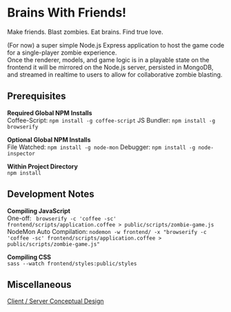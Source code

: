 # Brains With Friends!

Make friends. Blast zombies. Eat brains. Find true love.  

(For now) a super simple Node.js Express application to host the game code for a single-player zombie experience.  
Once the renderer, models, and game logic is in a playable state on the frontend it will be mirrored on the Node.js server, persisted in MongoDB, and streamed in realtime to users to allow for collaborative zombie blasting.


## Prerequisites
**Required Global NPM Installs**  
Coffee-Script: ```npm install -g coffee-script```
JS Bundler: ```npm install -g browserify```

**Optional Global NPM Installs**  
File Watched: ```npm install -g node-mon```
Debugger: ```npm install -g node-inspector```

**Within Project Directory**  
```npm install```


## Development Notes
**Compiling JavaScript**  
One-off: ``` browserify -c 'coffee -sc' frontend/scripts/application.coffee > public/scripts/zombie-game.js```  
NodeMon Auto Compilation: ```nodemon -w frontend/ -x "browserify -c 'coffee -sc' frontend/scripts/application.coffee > public/scripts/zombie-game.js"```

**Compiling CSS**  
```sass --watch frontend/styles:public/styles```


## Miscellaneous
[Client / Server Conceptual Design](https://developer.valvesoftware.com/wiki/Latency_Compensating_Methods_in_Client/Server_In-game_Protocol_Design_and_Optimization)